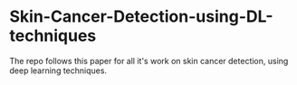 # Skin-Cancer-Detection-using-DL-techniques
The repo follows this paper for all it's work on skin cancer detection, using deep learning techniques.
